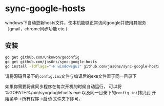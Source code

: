 sync-google-hosts
===============

windows下自动更新hosts文件，使本机能够正常访问google并使用其服务（gmail，chrome同步功能 etc.）

安装
----
```Bash
go get github.com/Unknwon/goconfig
go get github.com/jas0ns/sync-google-hosts
go install -ldflags="-H windowsgui" github.com/jas0ns/sync-google-hosts
``` 
请将源码目录下的`config.ini`文件与编译后的exe文件置于同一目录下

如果你需要将此同步程序在每次开机的时候自动运行，
可以将 %GOPATH%/bin/syngooglehosts.exe 以及同一目录下的`config.ini`拷贝到 开始菜单->所有程序->启动 文件夹下即可。
